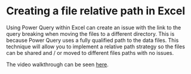 # Creating a file relative path in Excel 

Using Power Query within Excel can create an issue with the link to the query breaking when moving the files to a different directory. This is because Power Query uses a fully qualified path to the data files. This technique will allow you to implement a relative path strategy so the files can be shared and / or moved to different files paths with no issues.  

The video walkthrough can be seen [here](https://youtu.be/vgK1LVmxyYc).  

